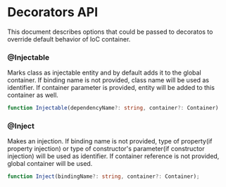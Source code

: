 # Decorators API
This document describes options that could be passed to decoratos to override default behavior of IoC container.


### @Injectable
Marks class as injectable entity and by default adds it to the global container. If binding name is not provided, class name will be used as identifier. If container parameter is provided, entity will be added to this container as well.

```ts
function Injectable(dependencyName?: string, container?: Container) 
```

### @Inject
Makes an injection. If binding name is not provided, type of property(if property injection) or type of constructor's parameter(if constructor injection) will be used as identifier. If container reference is not provided, global container will be used.
```ts
function Inject(bindingName?: string, container?: Container);
```
